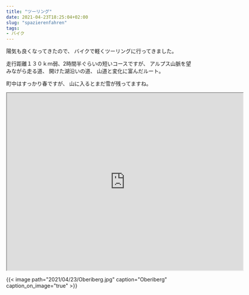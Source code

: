 ```yaml
---
title: "ツーリング"
date: 2021-04-23T18:25:04+02:00
slug: "spazierenfahren"
tags:
- バイク
---
```

陽気も良くなってきたので、
バイクで軽くツーリングに行ってきました。

走行距離１３０ｋｍ弱、2時間半ぐらいの短いコースですが、
アルプス山脈を望みながら走る道、
開けた湖沿いの道、
山道と変化に富んだルート。

町中はすっかり春ですが、
山に入るとまだ雪が残ってますね。

<iframe src="https://www.google.com/maps/d/embed?mid=1-rWlfLaugTZWMzpyqLQ7zhUddKJ8n4rJ" width="640" height="480"></iframe>

{{< image
    path="2021/04/23/Oberiberg.jpg"
    caption="Oberiberg"
    caption_on_image="true" >}}
